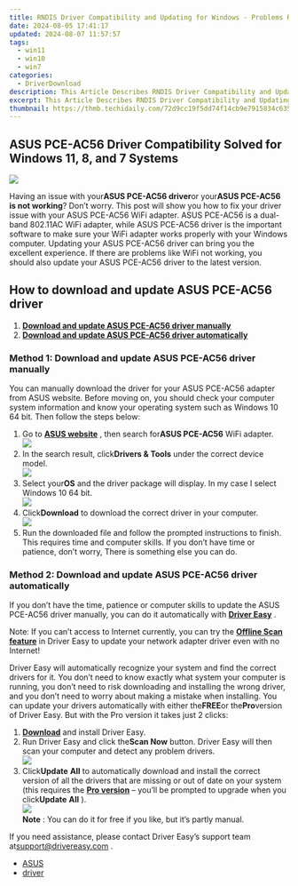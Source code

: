 ```yaml
---
title: RNDIS Driver Compatibility and Updating for Windows - Problems Resolved Here!
date: 2024-08-05 17:41:17
updated: 2024-08-07 11:57:57
tags:
  - win11
  - win10
  - win7
categories:
  - DriverDownload
description: This Article Describes RNDIS Driver Compatibility and Updating for Windows - Problems Resolved Here!
excerpt: This Article Describes RNDIS Driver Compatibility and Updating for Windows - Problems Resolved Here!
thumbnail: https://thmb.techidaily.com/72d9cc19f5dd74f14cb9e7915834c6357e497aa75eacf7bc70eb07fc8125862a.jpg
---
```


## ASUS PCE-AC56 Driver Compatibility Solved for Windows 11, 8, and 7 Systems

![](https://images.drivereasy.com/wp-content/uploads/2018/12/img_5c147176e605c.jpg)

Having an issue with your**ASUS PCE-AC56 driver**or your**ASUS PCE-AC56 is not working**? Don’t worry. This post will show you how to fix your driver issue with your ASUS PCE-AC56 WiFi adapter. ASUS PCE-AC56 is a dual-band 802.11AC WiFi adapter, while ASUS PCE-AC56 driver is the important software to make sure your WiFi adapter works properly with your Windows computer. Updating your ASUS PCE-AC56 driver can bring you the excellent experience. If there are problems like WiFi not working, you should also update your ASUS PCE-AC56 driver to the latest version.

## How to download and update ASUS PCE-AC56 driver

1. **[Download and update ASUS PCE-AC56 driver manually](https://tools.techidaily.com/drivereasy/download/)**
2. **[Download and update ASUS PCE-AC56 driver automatically](https://tools.techidaily.com/drivereasy/download/)**

### Method 1: Download and update ASUS PCE-AC56 driver manually

You can manually download the driver for your ASUS PCE-AC56 adapter from ASUS website. Before moving on, you should check your computer system information and know your operating system such as Windows 10 64 bit. Then follow the steps below:

1. Go to **[ASUS website](https://www.asus.com)**  , then search for**ASUS PCE-AC56** WiFi adapter.  
![](https://images.drivereasy.com/wp-content/uploads/2018/12/img_5c14727a86efb.png)
2. In the search result, click**Drivers & Tools** under the correct device model.  
![](https://images.drivereasy.com/wp-content/uploads/2018/12/img_5c14729f3b8eb.jpg)
3. Select your**OS** and the driver package will display. In my case I select Windows 10 64 bit.  
![](https://images.drivereasy.com/wp-content/uploads/2018/12/img_5c1472bf86fc6.png)
4. Click**Download** to download the correct driver in your computer.  
![](https://images.drivereasy.com/wp-content/uploads/2018/12/img_5c1472d69ff32.jpg)
5. Run the downloaded file and follow the prompted instructions to finish.
This requires time and computer skills. If you don’t have time or patience, don’t worry, There is something else you can do.

### Method 2: Download and update ASUS PCE-AC56 driver automatically

If you don’t have the time, patience or computer skills to update the ASUS PCE-AC56 driver manually, you can do it automatically with **[Driver Easy](https://tools.techidaily.com/drivereasy/download/)** .

 Note: If you can’t access to Internet currently, you can try the **[Offline Scan feature](https://tools.techidaily.com/drivereasy/download/)**  in Driver Easy to update your network adapter driver even with no Internet!

Driver Easy will automatically recognize your system and find the correct drivers for it. You don’t need to know exactly what system your computer is running, you don’t need to risk downloading and installing the wrong driver, and you don’t need to worry about making a mistake when installing. You can update your drivers automatically with either the**FREE**or the**Pro**version of Driver Easy. But with the Pro version it takes just 2 clicks:

1. **[Download](https://tools.techidaily.com/drivereasy/download/)**  and install Driver Easy.
2. Run Driver Easy and click the**Scan Now** button. Driver Easy will then scan your computer and detect any problem drivers.  
![](https://images.drivereasy.com/wp-content/uploads/2018/12/img_5c147338d0289.jpg)
3. Click**Update** **All** to automatically download and install the correct version of all the drivers that are missing or out of date on your system (this requires the **[Pro version](https://tools.techidaily.com/drivereasy/download/)**  – you’ll be prompted to upgrade when you click**Update** **All** ).  
![](https://images.drivereasy.com/wp-content/uploads/2018/12/img_5c1474c94bd8a.jpg)  
**Note** : You can do it for free if you like, but it’s partly manual.

 If you need assistance, please contact Driver Easy’s support team at[support@drivereasy.com](https://tools.techidaily.com/drivereasy/download/) .

* [ASUS](https://tools.techidaily.com/drivereasy/download/)
* [driver](https://tools.techidaily.com/drivereasy/download/)

<ins class="adsbygoogle"
     style="display:block"
     data-ad-format="autorelaxed"
     data-ad-client="ca-pub-7571918770474297"
     data-ad-slot="1223367746"></ins>



<ins class="adsbygoogle"
     style="display:block"
     data-ad-client="ca-pub-7571918770474297"
     data-ad-slot="8358498916"
     data-ad-format="auto"
     data-full-width-responsive="true"></ins>
